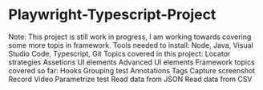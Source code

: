 # Playwright-Typescript-Project
Note: This project is still work in progress, I am working towards covering some more topis in framework.
Tools needed to install: Node, Java, Visual Studio Code, Typescript, Git
Topics covered in this project:
Locator strategies
Assetions
UI elements
Advanced UI elements
Framework topics covered so far:
Hooks
Grouping test
Annotations
Tags
Capture screenshot
Record Video
Parametrize test
Read data from JSON
Read data from CSV
